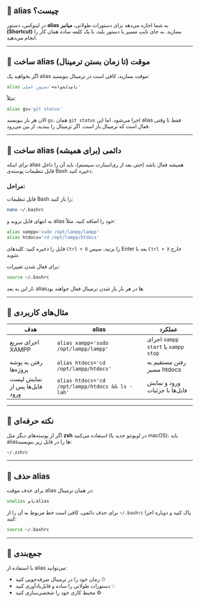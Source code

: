 ## 🔹 alias چیست؟

در لینوکس، دستور **alias** به شما اجازه می‌دهد برای دستورات طولانی، **میانبر (Shortcut)** بسازید.
به جای تایپ مسیر یا دستور بلند، با یک کلمه ساده همان کار را انجام می‌دهید.

---

## 🔹 ساخت alias موقت (تا زمان بستن ترمینال)

اگر بخواهید یک alias موقت بسازید، کافی است در ترمینال بنویسید:

```bash
alias نام‌دلخواه='دستور اصلی'
```

مثلاً:

```bash
alias gs='git status'
```

الان هر بار بنویسید `gs`، همان `git status` اجرا می‌شود.
اما این alias فقط تا وقتی فعال است که ترمینال باز است. اگر ترمینال را ببندید، از بین می‌رود.

---

## 🔹 ساخت alias دائمی (برای همیشه)

برای اینکه alias همیشه فعال باشد (حتی بعد از ری‌استارت سیستم)، باید آن را داخل فایل تنظیمات پوسته‌ی Bash ذخیره کنید.

### مراحل:

 فایل تنظیمات Bash را باز کنید:

   ```bash
   nano ~/.bashrc
   ```

 به انتهای فایل بروید و alias خود را اضافه کنید. مثلاً:

   ```bash
   alias xampp='sudo /opt/lampp/lampp'
   alias htdocs='cd /opt/lampp/htdocs'
   ```

 فایل را ذخیره کنید:
 کلیدهای `Ctrl + O` را بزنید، سپس Enter
 بعد با `Ctrl + X` خارج شوید.

 برای فعال شدن تغییرات:

   ```bash
   source ~/.bashrc
   ```

از این به بعد، aliasها در هر بار باز شدن ترمینال فعال خواهند بود.

---

## 🔹 مثال‌های کاربردی

| هدف                           | alias                                            | عملکرد                              |
| ----------------------------- | ------------------------------------------------ | ----------------------------------- |
| اجرای سریع XAMPP              | `alias xampp='sudo /opt/lampp/lampp'`            | اجرای `xampp start` یا `xampp stop` |
| رفتن به پوشه پروژه‌ها         | `alias htdocs='cd /opt/lampp/htdocs'`            | رفتن مستقیم به مسیر htdocs          |
| نمایش لیست فایل‌ها پس از ورود | `alias htdocs='cd /opt/lampp/htdocs && ls -lah'` | ورود و نمایش فایل‌ها با جزئیات      |

---

## 🔹 نکته حرفه‌ای

اگر از پوسته‌های دیگر مثل **zsh** استفاده می‌کنید (در اوبونتو جدید یا macOS)،
باید aliasها را در فایل زیر بنویسید:

```bash
~/.zshrc
```

---

## 🔹 حذف alias

برای حذف موقت alias در همان ترمینال:

```bash
unalias نام‌alias
```

برای حذف دائمی، کافی است خط مربوط به آن را از `~/.bashrc` پاک کنید و دوباره اجرا کنید:

```bash
source ~/.bashrc
```

---

## 🔹 جمع‌بندی

با استفاده از alias می‌توانید:

* زمان خود را در ترمینال صرفه‌جویی کنید ⏱
* دستورات طولانی را ساده و قابل‌یادآوری کنید 💡
* محیط کاری خود را شخصی‌سازی کنید ⚙️
